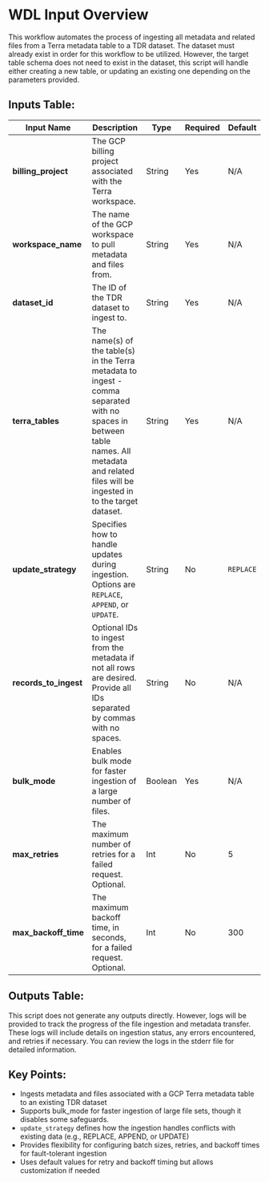 # WDL Input Overview
This workflow automates the process of ingesting all metadata and related files from a Terra metadata table to a TDR dataset. The dataset must already exist in order for this workflow to be utilized. However, the target table schema does not need to exist in the dataset, this script will handle either creating a new table, or updating an existing one depending on the parameters provided.

## Inputs Table:
| Input Name                | Description                                                                                                                                                                                    | Type     | Required | Default                              |
|---------------------------|------------------------------------------------------------------------------------------------------------------------------------------------------------------------------------------------|----------|----------|--------------------------------------|
| **billing_project**       | The GCP billing project associated with the Terra workspace.                                                                                                                                   | String   | Yes      | N/A                                  |
| **workspace_name**        | The name of the GCP workspace to pull metadata and files from.                                                                                                                                 | String   | Yes      | N/A                                  |
| **dataset_id**            | The ID of the TDR dataset to ingest to.                                                                                                                                                        | String   | Yes      | N/A                                  |
| **terra_tables**          | The name(s) of the table(s) in the Terra metadata to ingest - comma separated with no spaces in between table names. All metadata and related files will be ingested in to the target dataset. | String   | Yes      | N/A                                  |
| **update_strategy**       | Specifies how to handle updates during ingestion. Options are `REPLACE`, `APPEND`, or `UPDATE`.                                                                                                | String   | No       | `REPLACE`                            |
| **records_to_ingest**     | Optional IDs to ingest from the metadata if not all rows are desired. Provide all IDs separated by commas with no spaces.                                                                      | String   | No       | N/A                                  |
| **bulk_mode**             | Enables bulk mode for faster ingestion of a large number of files.                                                                                                                             | Boolean  | Yes      | N/A                                  |
| **max_retries**           | The maximum number of retries for a failed request. Optional.                                                                                                                                  | Int      | No       | 5                                    |
| **max_backoff_time**      | The maximum backoff time, in seconds, for a failed request. Optional.                                                                                                                          | Int      | No       | 300                                  |

## Outputs Table:
This script does not generate any outputs directly. However, logs will be provided to track the progress of the file ingestion and metadata transfer. These logs will include details on ingestion status, any errors encountered, and retries if necessary. You can review the logs in the stderr file for detailed information.

## Key Points:
* Ingests metadata and files associated with a GCP Terra metadata table to an existing TDR dataset
* Supports bulk_mode for faster ingestion of large file sets, though it disables some safeguards.
* `update_strategy` defines how the ingestion handles conflicts with existing data (e.g., REPLACE, APPEND, or UPDATE)
* Provides flexibility for configuring batch sizes, retries, and backoff times for fault-tolerant ingestion
* Uses default values for retry and backoff timing but allows customization if needed
